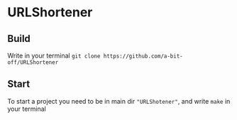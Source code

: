 # URLShortener
## Build
Write in your terminal `git clone https://github.com/a-bit-off/URLShortener`
## Start
To start a project you need to be in main dir `"URLShotener"`, and write `make` in your terminal
